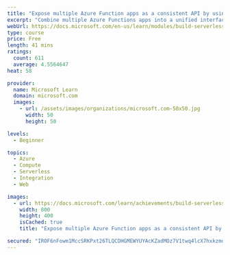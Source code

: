 ```yaml
---
title: "Expose multiple Azure Function apps as a consistent API by using Azure API Management"
excerpt: "Combine multiple Azure Functions apps into a unified interface by importing them into a single Azure API Management instance."
webUrl: https://docs.microsoft.com/en-us/learn/modules/build-serverless-api-with-functions-api-management/
type: course
price: Free
length: 41 mins
ratings:
  count: 611
  average: 4.5564647
heat: 58

provider:
  name: Microsoft Learn
  domain: microsoft.com
  images:
    - url: /assets/images/organizations/microsoft.com-50x50.jpg
      width: 50
      height: 50

levels:
  - Beginner

topics:
  - Azure
  - Compute
  - Serverless
  - Integration
  - Web

images:
  - url: https://docs.microsoft.com/learn/achievements/build-serverless-api-with-functions-api-management-social.png
    width: 800
    height: 400
    isCached: true
    title: "Expose multiple Azure Function apps as a consistent API by using Azure API Management"

secured: "IROF6nFowm1MccSRKPxt26TLQCDHGMEWYUYAcKZadMOz7V1twq4lcX7hxkzmdCNTiHzhEHz56/Zvi8fLR2CnnioLmo2NYfzmNO3XCGunz3AuniMy4G0+cuPNwHkCc4o5v83dj5QufWnY1x2S6TJlqmH8x5XSj61DArbnJiwesQQNmxSrbK4GxQRxTHK3TyXKKiT+ADP0pfwpBOj2YDfzUChG2X/8a9S+jUfyCUDKSU2wqZGOLy58yHFqHRun72N3vdJ2FttSW5bztVJdOyVe6Dipb5scQmBnaVKa0IPwS3Ugtm44AWELcjDZ34eYX2xUVf5FCYb+zV+46cD/Exlng+UrgRvrC/NI7YyqP6hMbqulOVdHOGc5tu6v2e4kVS/s4UfJHNQW58Vk5eZovrLDjA==;wuls4Z4pLI89P2GhZFkAZA=="
---
```


